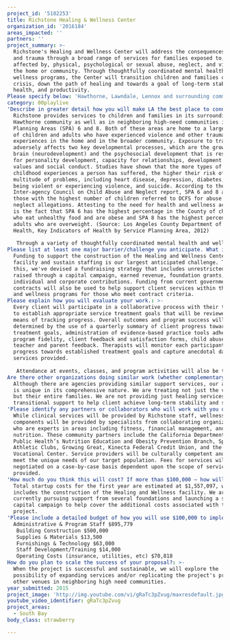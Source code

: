 ```yaml
---
project_id: '5102253'
title: Richstone Healing & Wellness Center
organization_id: '2016184'
areas_impacted: ''
partners: ''
project_summary: >-
  Richstone's Healing and Wellness Center will address the consequences of abuse
  and trauma through a broad range of services for families exposed to, or
  affected by, physical, psychological or sexual abuse, neglect, and violence in
  the home or community. Through thoughtfully coordinated mental health and
  wellness programs, the Center will transition children and families out of
  crisis, down the path of healing and towards a goal of long-term stability,
  health, and productivity.
Please specify below: 'Hawthorne, Lawndale, Lennox and surrounding communities'
category: 00playlive
'Describe in greater detail how you will make LA the best place to connect:': >-
  Richstone provides services to children and families in its surrounding
  Hawthorne community as well as in neighboring high-need communities in Service
  Planning Areas (SPA) 6 and 8. Both of these areas are home to a large number
  of children and adults who have experienced violence and other traumatic
  experiences in the home and in the broader community. Exposure to trauma
  adversely affects two key developmental processes, which are the growth of the
  brain (neurodevelopment) and the psychosocial development that is responsible
  for personality development, capacity for relationships, development of moral
  values and social conduct. Studies have shown that the more types of adverse
  childhood experiences a person has suffered, the higher their risk of a
  multitude of problems, including heart disease, depression, diabetes, obesity,
  being violent or experiencing violence, and suicide. According to the 2012
  Inter-agency Council on Child Abuse and Neglect report, SPA 6 and 8 are among
  those with the highest number of children referred to DCFS for abuse and
  neglect allegations. Attesting to the need for health and wellness activities
  is the fact that SPA 6 has the highest percentage in the County of children
  who eat unhealthy food and are obese and SPA 8 has the highest percentage of
  adults who are overweight. (Source: Los Angeles County Department of Public
  Health, Key Indicators of Health by Service Planning Area, 2012)
   
   Through a variety of thoughtfully coordinated mental health and wellness programs, the Richstone Healing and Wellness Center will address the consequences of abuse and trauma through a broad range of services for families exposed to, or affected by, physical, psychological or sexual abuse, neglect, and violence in the home or community. These comprehensive services include assessments; individual, family and group therapy; home visits; support groups and classes; and a myriad of health and wellness activities. Through these coordinated programs, the Center will help clients achieve their established treatment goals and will transition children and families out of crisis, down the path of healing and towards a goal of long-term stability, health, and productivity.
Please list at least one major barrier/challenge you anticipate. What is your strategy for overcoming these obstacles?: >-
  Funding to support the construction of the Healing and Wellness Center
  facility and sustain staffing is our largest anticipated challenge. To address
  this, we've devised a fundraising strategy that includes unrestricted funds
  raised through a capital campaign, earned revenue, foundation grants, and
  individual and corporate contributions. Funding from current government
  contracts will also be used to help support client services within the healing
  and wellness programs for those who meet contract criteria.
Please explain how you will evaluate your work.: >-
  Every client will participate in a collaborative process with their therapist
  to establish appropriate service treatment goals that will be reviewed as a
  means of tracking progress. Overall outcomes and program success will be
  determined by the use of a quarterly summary of client progress toward
  treatment goals, administration of evidence-based practice tools adhering to
  program fidelity, client feedback and satisfaction forms, child abuse reports,
  teacher and parent feedback. Therapists will monitor each participant’s
  progress towards established treatment goals and capture anecdotal data on
  services provided. 
   
   Attendance at events, classes, and program activities will also be tracked.
Are there other organizations doing similar work (whether complementary or competitive)? What is unique about your proposed approach?: >-
  Although there are agencies providing similar support services, our approach
  is unique in its comprehensive nature. We are treating not just the victims
  but their entire families. We are not providing just healing services but also
  transitional support to help client achieve long-term stability and success.
'Please identify any partners or collaborators who will work with you on this project. How much of the $100,000 grant award will each partner receive?': >-
  While clinical services will be provided by Richstone staff, wellness
  components will be provided by specialists from collaborating organizations
  who are experts in areas including fitness, financial management, and
  nutrition. These community partners include the California Department of
  Public Health’s Nutrition Education and Obesity Prevention Branch, Spectrum
  Athletic Clubs, Growing Great, Kinecta Federal Credit Union, and the Jewish
  Vocational Center. Service providers will be culturally competent and able to
  meet the unique needs of our target population. Fees for services will be
  negotiated on a case-by-case basis dependent upon the scope of services
  provided.
'How much do you think this will cost? If more than $100,000 – how will you cover the additional costs?': >-
  Total startup costs for the first year are estimated at $1,557,097, which
  includes the construction of the Healing and Wellness facility. We are
  currently pursuing support from several foundations and launching a strategic
  capital campaign to help cover the additional costs associated with the
  project.
'Please include a detailed budget of how you will use $100,000 to implement this project.': |-
  Administrative & Program Staff $895,779
   Building Construction $500,000
   Supplies & Materials $13,500
   Furnishings & Technology $63,000
   Staff Development/Training $14,000
   Operating Costs (insurance, utilities, etc) $70,818
How do you plan to scale the success of your proposal?: >-
  When the project is successful and sustainable, we will explore the
  possibility of expanding services and/or replicating the project's programs at
  other venues in neighboring high need communities.
year_submitted: 2015
project_image: 'http://img.youtube.com/vi/gRaTc3pZvug/maxresdefault.jpg'
youtube_video_identifier: gRaTc3pZvug
project_areas:
  - South Bay
body_class: strawberry

---
```

